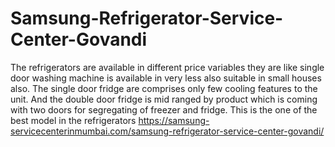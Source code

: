 # Samsung-Refrigerator-Service-Center-Govandi
The refrigerators are available in different price variables they are like single door washing machine is available in very less also suitable in small houses also. The single door fridge are comprises only few cooling features to the unit. And the double door fridge is mid ranged by product which is coming with two doors for segregating of freezer and fridge. This is the one of the best model in the refrigerators https://samsung-servicecenterinmumbai.com/samsung-refrigerator-service-center-govandi/
